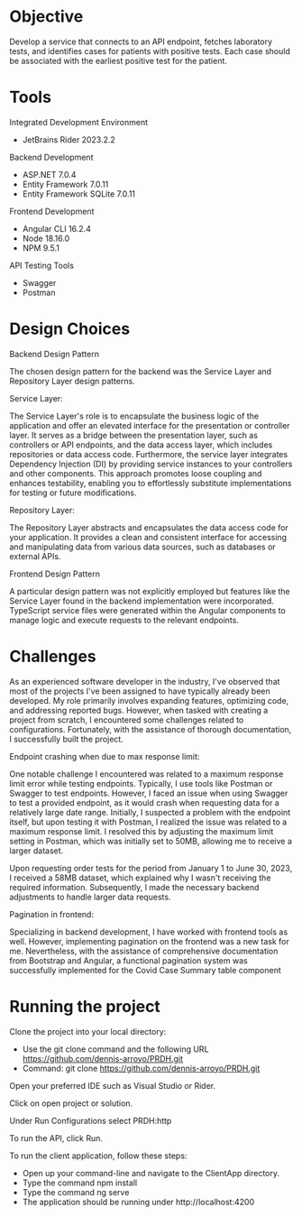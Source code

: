# Objective

Develop a service that connects to an API endpoint, fetches laboratory tests, and identifies cases for patients with positive tests. Each case should be associated with the earliest positive test for the patient.

# Tools
Integrated Development Environment
- JetBrains Rider 2023.2.2
  
Backend Development
- ASP.NET 7.0.4
- Entity Framework 7.0.11
- Entity Framework SQLite 7.0.11
  
Frontend Development
- Angular CLI 16.2.4
- Node 18.16.0
- NPM 9.5.1

API Testing Tools
- Swagger
- Postman

# Design Choices

Backend Design Pattern

The chosen design pattern for the backend was the Service Layer and Repository Layer design patterns. 

Service Layer:

The Service Layer's role is to encapsulate the business logic of the application and offer an elevated interface for the presentation or controller layer. It serves as a bridge between the presentation layer, such as controllers or API endpoints, and the data access layer, which includes repositories or data access code. Furthermore, the service layer integrates Dependency Injection (DI) by providing service instances to your controllers and other components. This approach promotes loose coupling and enhances testability, enabling you to effortlessly substitute implementations for testing or future modifications.

Repository Layer:

The Repository Layer abstracts and encapsulates the data access code for your application. It provides a clean and consistent interface for accessing and manipulating data from various data sources, such as databases or external APIs.

Frontend Design Pattern

A particular design pattern was not explicitly employed but features like the Service Layer found in the backend implementation were incorporated. TypeScript service files were generated within the Angular components to manage logic and execute requests to the relevant endpoints.

# Challenges
As an experienced software developer in the industry, I've observed that most of the projects I've been assigned to have typically already been developed. My role primarily involves expanding features, optimizing code, and addressing reported bugs. However, when tasked with creating a project from scratch, I encountered some challenges related to configurations. Fortunately, with the assistance of thorough documentation, I successfully built the project.

Endpoint crashing when due to max response limit:

One notable challenge I encountered was related to a maximum response limit error while testing endpoints. Typically, I use tools like Postman or Swagger to test endpoints. However, I faced an issue when using Swagger to test a provided endpoint, as it would crash when requesting data for a relatively large date range. Initially, I suspected a problem with the endpoint itself, but upon testing it with Postman, I realized the issue was related to a maximum response limit. I resolved this by adjusting the maximum limit setting in Postman, which was initially set to 50MB, allowing me to receive a larger dataset.

Upon requesting order tests for the period from January 1 to June 30, 2023, I received a 58MB dataset, which explained why I wasn't receiving the required information. Subsequently, I made the necessary backend adjustments to handle larger data requests.

Pagination in frontend:

Specializing in backend development, I have worked with frontend tools as well. However, implementing pagination on the frontend was a new task for me. Nevertheless, with the assistance of comprehensive documentation from Bootstrap and Angular, a functional pagination system was successfully implemented for the Covid Case Summary table component

# Running the project
Clone the project into your local directory:
   
  - Use the git clone command and the following URL https://github.com/dennis-arroyo/PRDH.git
  - Command: git clone https://github.com/dennis-arroyo/PRDH.git
    
Open your preferred IDE such as Visual Studio or Rider.
    
Click on open project or solution.

Under Run Configurations select PRDH:http

To run the API, click Run.

To run the client application, follow these steps:

   - Open up your command-line and navigate to the ClientApp directory.
   - Type the command npm install
   - Type the command ng serve
   - The application should be running under http://localhost:4200
